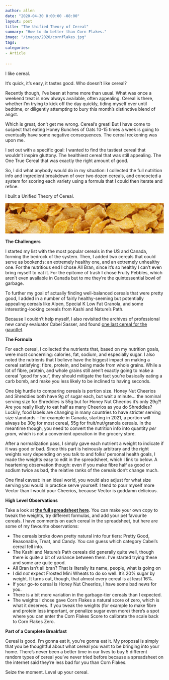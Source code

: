 ```yaml
---
author: allen
date: "2020-04-30 8:00:00 -08:00"
layout: post
title: "The Unified Theory of Cereal"
summary: "How to do better than Corn Flakes."
image: "/images/2020/cornflakes.jpg"
tags:
categories:
- Article

---
```


I like cereal.

It’s quick, it’s easy, it tastes good. Who doesn’t like cereal?

Recently though, I’ve been at home more than usual. What was once a weekend treat is now always available, often appealing. Cereal is there, whether I’m trying to kick off the day quickly, tiding myself over until bedtime, or diligently attempting to bury this month’s distinctive blend of angst.

Which is great, don’t get me wrong. Cereal’s great! But I have come to suspect that eating Honey Bunches of Oats 10-15 times a week is going to eventually have some negative consequences. The cereal reckoning was upon me.

I set out with a specific goal: I wanted to find the tastiest cereal that wouldn’t inspire gluttony. The healthiest cereal that was still appealing. The One True Cereal that was exactly the right amount of good.

So, I did what anybody would do in my situation: I collected the full nutrition info and ingredient breakdown of over two dozen cereals, and concocted a system for scoring each variety using a formula that I could then iterate and refine.

I built a Unified Theory of Cereal.

<img src="/images/2020/cornflakes.jpg"> 

**The Challengers**

I started my list with the most popular cereals in the US and Canada, forming the bedrock of the system. Then, I added two cereals that could serve as bookends: an extremely healthy one, and an extremely unhealthy one. For the nutritious end I chose All Bran, since it’s so healthy I can’t even bring myself to eat it. For the epitome of trash I chose Fruity Pebbles, which aren’t even available in Canada but to me they’re the quintessential bowl of garbage.

To further my goal of actually finding well-balanced cereals that were pretty good, I added in a number of fairly healthy-seeming but potentially appealing cereals like Alpen, Special K Low Fat Granola, and some interesting-looking cereals from Kashi and Nature’s Path.

Because I couldn’t help myself, I also revisited the archives of professional new candy evaluator Cabel Sasser, and found [one last cereal for the gauntlet](https://twitter.com/cabel/status/1152985519317405696?lang=en).

**The Formula**

For each cereal, I collected the nutrients that, based on my nutrition goals, were most concerning: calories, fat, sodium, and especially sugar. I also noted the nutrients that I believe have the biggest impact on making a cereal satisfying: fibre, protein, and being made from whole grains. While a lot of fibre, protein, and whole grains still aren’t exactly going to make a cereal “good for you”, they should mitigate the fact you’re basically eating a carb bomb, and make you less likely to be inclined to having seconds.

One big hurdle to comparing cereals is portion size. Honey Nut Cheerios and Shreddies both have 9g of sugar each, but wait a minute… the nominal serving size for Shreddies is 55g but for Honey Nut Cheerios it’s only 29g?! Are you really likely to eat half as many Cheerios as you do Shreddies? Luckily, food labels are changing in many countries to have stricter serving size standards – for example in Canada, starting in 2021, a portion will always be 30g for most cereal, 55g for fruit/nut/granola cereals. In the meantime though, you need to convert the nutrition info into quantity *per gram*, which is not a convenient operation in the grocery store.

After a normalization pass, I simply gave each nutrient a weight to indicate if it was good or bad. Since this part is heinously arbitrary and the right weights vary depending on you talk to and folks’ personal health goals, I made the weights easy to edit in the spreadsheet, which I link to below. A heartening observation though: even if you make fibre half as good or sodium twice as bad, the relative ranks of the cereals don’t change much.

One final caveat: in an ideal world, you would also adjust for what size serving you would in practice serve yourself. I tend to pour myself more Vector than I would pour Cheerios, because Vector is goddamn delicious.

**High Level Observations**

Take a look at [**the full spreadsheet here**](https://docs.google.com/spreadsheets/d/1V1NYg3XUCeDKReo4tSDCinWrJ0CEHw_QTLczzzSDf9g). You can make your own copy to tweak the weights, try different formulas, and add your pet favourite cereals. I have comments on each cereal in the spreadsheet, but here are some of my favourite observations:

- The cereals broke down pretty natural into four tiers: Pretty Good, Reasonable, Treat, and Candy. You can guess which category Cabel’s cereal fell into.
- The Kashi and Nature’s Path cereals did generally quite well, though there is quite a bit of variance between them. I’ve started trying these and some are quite good.
- All Bran isn’t all bran? That is literally its name, people, what is going on
- I did *not* expect Frosted Mini Wheats to do so well. It’s 20% sugar by weight. It turns out, though, that almost every cereal is at least 16%.
- If your go-to cereal is Honey Nut Cheerios, I have some bad news for you.
- There is a bit more variation in the garbage-tier cereals than I expected.
- The weights I chose gave Corn Flakes a natural score of zero, which is what it deserves. If you tweak the weights (for example to make fibre and protein less important, or penalize sugar even more) there’s a spot where you can enter the Corn Flakes Score to calibrate the scale back to Corn Flakes Zero.

**Part of a Complete Breakfast**

Cereal is good. I’m gonna eat it, you’re gonna eat it. My proposal is simply that you be thoughtful about what cereal you want to be bringing into your home. There’s never been a better time in our lives to buy 5 different random types of cereal you’ve never tried before because a spreadsheet on the internet said they’re less bad for you than Corn Flakes.

Seize the moment. Level up your cereal.
